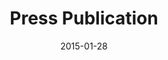---
layout: external
redirect_url: 
title:  Press Publication
description: On 28 January 2015, BBC Radio Cambridgeshire, in the The Dotty McLeod Breakfast Show introduced our project to their audience.
date:   2015-01-28
image:  '/images/2015-01-28-press-press-radio-cambridgeshire.jpg'
image-alt: 'BBC Radio Cambridgeshire logo.'
tags:   [press]
nolink: true
---